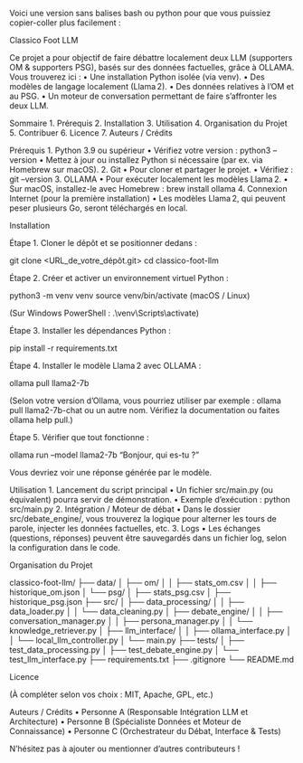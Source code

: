 Voici une version sans balises bash ou python pour que vous puissiez copier-coller plus facilement :

Classico Foot LLM

Ce projet a pour objectif de faire débattre localement deux LLM (supporters OM & supporters PSG), basés sur des données factuelles, grâce à OLLAMA. Vous trouverez ici :
	•	Une installation Python isolée (via venv).
	•	Des modèles de langage localement (Llama 2).
	•	Des données relatives à l’OM et au PSG.
	•	Un moteur de conversation permettant de faire s’affronter les deux LLM.

Sommaire
	1.	Prérequis
	2.	Installation
	3.	Utilisation
	4.	Organisation du Projet
	5.	Contribuer
	6.	Licence
	7.	Auteurs / Crédits

Prérequis
	1.	Python 3.9 ou supérieur
	•	Vérifiez votre version :
python3 –version
	•	Mettez à jour ou installez Python si nécessaire (par ex. via Homebrew sur macOS).
	2.	Git
	•	Pour cloner et partager le projet.
	•	Vérifiez :
git –version
	3.	OLLAMA
	•	Pour exécuter localement les modèles Llama 2.
	•	Sur macOS, installez-le avec Homebrew :
brew install ollama
	4.	Connexion Internet (pour la première installation)
	•	Les modèles Llama 2, qui peuvent peser plusieurs Go, seront téléchargés en local.

Installation

Étape 1. Cloner le dépôt et se positionner dedans :

git clone <URL_de_votre_dépôt.git>
cd classico-foot-llm

Étape 2. Créer et activer un environnement virtuel Python :

python3 -m venv venv
source venv/bin/activate      (macOS / Linux)

(Sur Windows PowerShell : .\venv\Scripts\activate)

Étape 3. Installer les dépendances Python :

pip install -r requirements.txt

Étape 4. Installer le modèle Llama 2 avec OLLAMA :

ollama pull llama2-7b

(Selon votre version d’Ollama, vous pourriez utiliser par exemple :
ollama pull llama2-7b-chat
ou un autre nom. Vérifiez la documentation ou faites ollama help pull.)

Étape 5. Vérifier que tout fonctionne :

ollama run –model llama2-7b “Bonjour, qui es-tu ?”

Vous devriez voir une réponse générée par le modèle.

Utilisation
	1.	Lancement du script principal
	•	Un fichier src/main.py (ou équivalent) pourra servir de démonstration.
	•	Exemple d’exécution :
python src/main.py
	2.	Intégration / Moteur de débat
	•	Dans le dossier src/debate_engine/, vous trouverez la logique pour alterner les tours de parole, injecter les données factuelles, etc.
	3.	Logs
	•	Les échanges (questions, réponses) peuvent être sauvegardés dans un fichier log, selon la configuration dans le code.

Organisation du Projet

classico-foot-llm/
├── data/
│   ├── om/
│   │   ├── stats_om.csv
│   │   ├── historique_om.json
│   └── psg/
│       ├── stats_psg.csv
│       ├── historique_psg.json
├── src/
│   ├── data_processing/
│   │   ├── data_loader.py
│   │   └── data_cleaning.py
│   ├── debate_engine/
│   │   ├── conversation_manager.py
│   │   ├── persona_manager.py
│   │   └── knowledge_retriever.py
│   ├── llm_interface/
│   │   ├── ollama_interface.py
│   │   └── local_llm_controller.py
│   └── main.py
├── tests/
│   ├── test_data_processing.py
│   ├── test_debate_engine.py
│   └── test_llm_interface.py
├── requirements.txt
├── .gitignore
└── README.md

Licence

(À compléter selon vos choix : MIT, Apache, GPL, etc.)

Auteurs / Crédits
	•	Personne A (Responsable Intégration LLM et Architecture)
	•	Personne B (Spécialiste Données et Moteur de Connaissance)
	•	Personne C (Orchestrateur du Débat, Interface & Tests)

N’hésitez pas à ajouter ou mentionner d’autres contributeurs !
